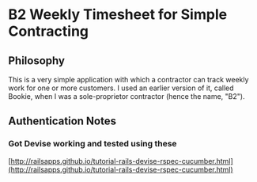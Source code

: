 # B2 Weekly Timesheet for Simple Contracting

## Philosophy
This is a very simple application with which a contractor can track weekly
work for one or more customers. I used an earlier version of it, called Bookie, when I was
a sole-proprietor contractor (hence the name, "B2").

## Authentication Notes

### Got Devise working and tested using these

[http://railsapps.github.io/tutorial-rails-devise-rspec-cucumber.html](http://railsapps.github.io/tutorial-rails-devise-rspec-cucumber.html)
